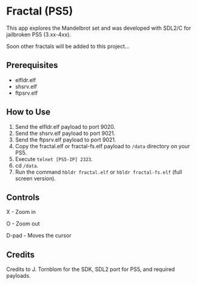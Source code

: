 # Fractal (PS5)

This app explores the Mandelbrot set and was developed with SDL2/C for jailbroken PS5 (3.xx-4xx).

Soon other fractals will be added to this project...

## Prerequisites
- elfldr.elf
- shsrv.elf
- ftpsrv.elf

## How to Use
1. Send the elfldr.elf payload to port 9020.
2. Send the shsrv.elf payload to port 9021.
3. Send the ftpsrv.elf payload to port 9021.
4. Copy the  fractal.elf or fractal-fs.elf payload to `/data` directory on your PS5.
5. Execute `telnet [PS5-IP] 2323`.
6. cd `/data`.
6. Run the command `hbldr fractal.elf` or `hbldr fractal-fs.elf` (full screen version).

## Controls

X - Zoom in

O - Zoom out

D-pad - Moves the cursor


## Credits
Credits to J. Tornblom for the SDK, SDL2 port for PS5, and required payloads.
